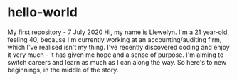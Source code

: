 # hello-world
My first repository - 7 July 2020
Hi, my name is Llewelyn. I'm a 21 year-old, feeling 40, because I'm currently working at an accounting/auditing firm, which I've realised isn't my thing. 
I've recently discovered coding and enjoy it very much - it has given me hope and a sense of purpose. I'm aiming to switch careers and learn as much as I can along the way.
So here's to new beginnings, in the middle of the story.
